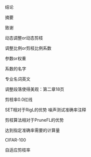 结论

摘要



致谢

动态调整or动态剪枝

调整比例or剪枝比例系数

参数or权重

系数的名字

专业名词英文

调整段落使得美观：第二章18页

剪枝率0.0红线

SET相对于RigL的优势
噪声测试准确率注释


剪枝算法相对于PruneFL的优势

达到指定准确率需要的计算量

CIFAR-100



自适应剪枝率


